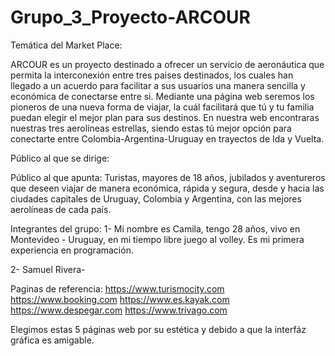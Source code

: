 # Grupo_3_Proyecto-ARCOUR

Temática del Market Place:

ARCOUR es un proyecto destinado a ofrecer un servicio de aeronáutica que permita la interconexión entre tres paises destinados, los cuales han llegado a un acuerdo para facilitar a sus usuarios una manera sencilla y económica de conectarse entre si. Mediante una página web seremos los pioneros de una nueva forma de viajar, la cuál facilitará que tú y tu familia puedan elegir el mejor plan para sus destinos. En nuestra web encontraras nuestras tres aerolíneas estrellas, siendo estas tú mejor opción para conectarte entre Colombia-Argentina-Uruguay en trayectos de Ida y Vuelta. 

Público al que se dirige:

Público al que apunta: Turistas, mayores de 18 años, jubilados y aventureros que deseen viajar de manera económica, rápida y segura, desde y hacia las ciudades capitales de Uruguay, Colombia y Argentina, con las mejores aerolíneas de cada país.


Integrantes del grupo:
1- Mi nombre es Camila, tengo 28 años, vivo en Montevideo - Uruguay, en mi tiempo libre juego al volley. Es mi primera experiencia en programación.

2- Samuel Rivera-

Paginas de referencia:
https://www.turismocity.com
https://www.booking.com
https://www.es.kayak.com
https://www.despegar.com
https://www.trivago.com

Elegimos estas 5 páginas web por su estética y debido a que la interfáz gráfica es amigable.



